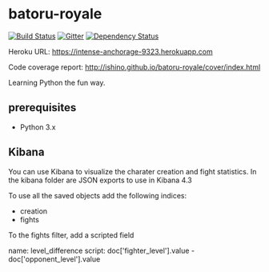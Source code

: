 batoru-royale
=============

[![Build Status](https://travis-ci.org/Ishino/batoru-royale.svg?branch=master)](https://travis-ci.org/Ishino/batoru-royale)
[![Gitter](https://badges.gitter.im/Ishino/batoru-royale.svg)](https://gitter.im/Ishino/batoru-royale)
[![Dependency Status](https://www.versioneye.com/user/projects/56a653c51b78fd0035000171/badge.svg?style=flat-square)](https://www.versioneye.com/user/projects/56a653c51b78fd0035000171)

Heroku URL: https://intense-anchorage-9323.herokuapp.com

Code coverage report: http://ishino.github.io/batoru-royale/cover/index.html

Learning Python the fun way.

## prerequisites ##

- Python 3.x


## Kibana ##

You can use Kibana to visualize the charater creation and fight statistics. In the kibana folder are JSON exports
to use in Kibana 4.3

To use all the saved objects add the following indices:

- creation
- fights

To the fights filter, add a scripted field

name: level_difference
script: doc['fighter_level'].value - doc['opponent_level'].value

